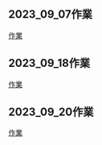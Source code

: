 ## 2023_09_07作業
[作業](./2023_09_11home%20work/)

## 2023_09_18作業
[作業](./2023.09.18/2023.09.18hw.ipynb)

## 2023_09_20作業
[作業](./2023.09.20/2023.09.20.hw.ipynb)



